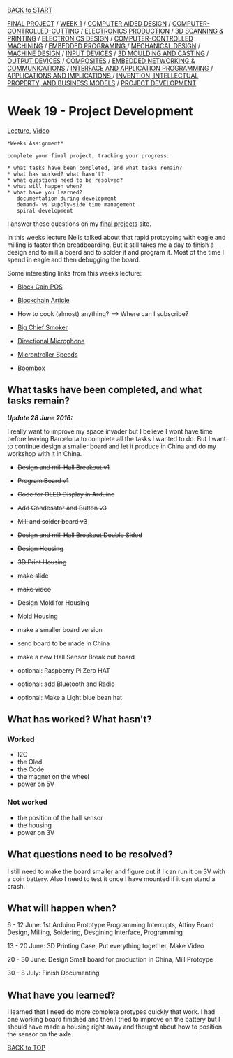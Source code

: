 [BACK to START](../)

[FINAL PROJECT](../final) / [WEEK 1](../week1) / [COMPUTER AIDED DESIGN](../week2) / [COMPUTER-CONTROLLED-CUTTING](../week3) / [ELECTRONICS PRODUCTION](../week4) / [3D SCANNING & PRINTING](../week5) / [ELECTRONICS DESIGN](../week6)  / [COMPUTER-CONTROLLED MACHINING](../week7) / [EMBEDDED PROGRAMING ](../week8) / [MECHANICAL DESIGN](../week9) / [MACHINE DESIGN](../week10) / [INPUT DEVICES](../week11) / [3D MOULDING AND CASTING](../week12) / [OUTPUT DEVICES](../week13) / [COMPOSITES](../week14) / [EMBEDDED NETWORKING & COMMUNICATIONS](../week15) / [INTERFACE AND APPLICATION PROGRAMMING ](../week16) / [APPLICATIONS AND IMPLICATIONS ](../week17) / [INVENTION, INTELLECTUAL PROPERTY, AND BUSINESS MODELS](../week18) / [PROJECT DEVELOPMENT ](../week19) 


# Week 19 - Project Development

[Lecture](http://academy.cba.mit.edu/classes/project_development/index.html), [Video](http://archive.fabacademy.org/archives/2016/master/videos/06-08/index.html)

~~~
*Weeks Assignment*

complete your final project, tracking your progress:

* what tasks have been completed, and what tasks remain? 
* what has worked? what hasn't?
* what questions need to be resolved?
* what will happen when?
* what have you learned?
   documentation during development
   demand- vs supply-side time management
   spiral development

~~~


I answer these questions on my [final projects]((../final)) site. 


In this weeks lecture Neils talked about that rapid protoyping with eagle and milling is faster then breadboarding. But it still takes me a day to finish a design and to mill a board and to solder it and program it. Most of the time I spend in eagle and then debugging the board. 

Some interesting links from this weeks lecture:

* [Block Cain POS](http://archive.fabacademy.org/archives/2016/fablabvigyanashram/students/64/index.html)
* [Blockchain Article](http://www.wired.com/insights/2015/01/block-chain-2-0/)
* How to cook (almost) anything? --> Where can I subscribe?
*  [Big Chief Smoker](http://archive.fabacademy.org/archives/2016/fablabalaska/students/991/Week%2016.html)
*  [Directional Microphone](http://archive.fabacademy.org/archives/2016/fablableon/students/104/finalproject.html)
* [Microntroller Speeds ](http://fab.cba.mit.edu/classes/865.15/people/sam.calisch/9/index.html)

* [Boombox](https://www.mattkeeter.com/projects/boombox/)





## What tasks have been completed, and what tasks remain? 

***Update 28 June 2016:***

I really want to improve my space invader but I believe I wont have time before leaving Barcelona to complete all the tasks I wanted to do. But I want to continue design a smaller board and let it produce in China and do my workshop with it in China. 


* <del>Design and mill Hall Breakout v1</del>
* <del>Program Board v1<del>
* <del>Code for OLED Display in Arduino</del>
* <del>Add Condesator and Button v3</del>
* <del>Mill and solder board v3</del>
* <del>Design and mill Hall Breakout Double Sided</del>
* <del>Design Housing</del>
* <del>3D Print Housing</del>
* <del>make slide</del> 
* <del>make video</del> 
* Design Mold for Housing
* Mold Housing
* make a smaller board version
* send board to be made in China
* make a new Hall Sensor Break out board

* optional: Raspberry Pi Zero HAT
* optional: add Bluetooth and Radio
* optional: Make a Light blue bean hat



## What has worked? What hasn't?

### Worked

* I2C
* the Oled
* the Code
* the magnet on the wheel
* power on 5V


### Not worked

* the position of the hall sensor
* the housing
* power on 3V


## What questions need to be resolved?

I still need to make the board smaller and figure out if I can run it on 3V with a coin battery. Also I need to test it once I have mounted if it can stand a crash. 


## What will happen when?


6 - 12 June: 1st Arduino Prototype Programming Interrupts, Attiny Board Design, Milling, Soldering, Desgining Interface, Programming 


13 - 20 June: 3D Printing Case, Put everything together, Make Video

20 - 30 June: Design Small board for production in China, Mill Protoype


30 - 8 July: Finish Documenting 



## What have you learned?

I learned that I need do more complete protypes quickly that work. I had one working board finished and then I tried to improve on the battery but I should have made a housing right away and thought about how to position the sensor on the axle.
 
 
[BACK to TOP](../week19)